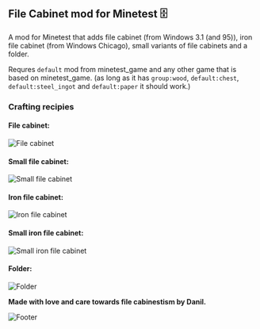 ## File Cabinet mod for Minetest 🗄
A mod for Minetest that adds file cabinet (from Windows 3.1 (and 95)), iron file cabinet (from Windows Chicago), small variants of file cabinets and a folder.

Requres `default` mod from minetest_game and any other game that is based on minetest_game. 
(as long as it has `group:wood`, `default:chest`, `default:steel_ingot` and `default:paper` it should work.)

### Crafting recipies

#### File cabinet:
![File cabinet](https://cdn.discordapp.com/attachments/846323066752598042/889172254871654480/Screenshot_20210919181038.gif "File cabinet")

#### Small file cabinet:
![Small file cabinet](https://cdn.discordapp.com/attachments/846323066752598042/889176148423102554/Screenshot_202109191810382.gif "Small file cabinet")

#### Iron file cabinet:
![Iron file cabinet](https://media.discordapp.net/attachments/846323066752598042/889178933197693058/unknown.png "Iron file cabinet")

#### Small iron file cabinet:
![Small iron file cabinet](https://media.discordapp.net/attachments/846323066752598042/889179420991053844/unknown.png "Small iron file cabinet")

#### Folder:
![Folder](https://media.discordapp.net/attachments/846323066752598042/889180195821613116/unknown.png "Folder")

**Made with love and care towards file cabinestism by Danil.**

![Footer](https://media.discordapp.net/attachments/846323066752598042/889156569168773140/unknown.png?width=1200&height=268)
